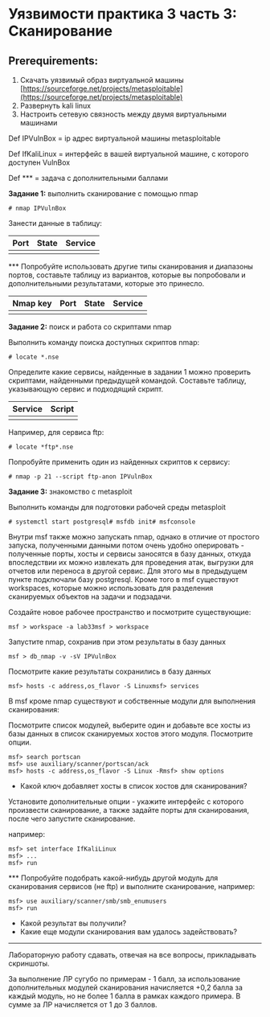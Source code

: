 # Уязвимости практика 3 часть 3: Сканирование

## Prerequirements:

1. Скачать уязвимый образ виртуальной машины [https://sourceforge.net/projects/metasploitable](https://sourceforge.net/projects/metasploitable)
2. Развернуть kali linux
3. Настроить сетевую связность между двумя виртуальными машинами

Def IPVulnBox = ip адрес виртуальной машины metasploitable

Def IfKaliLinux = интерфейс в вашей виртуальной машине, с которого доступен VulnBox

Def *** = задача с дополнительными баллами

**Задание 1:** выполнить сканирование с помощью nmap

```shellsession
# nmap IPVulnBox
```

Занести данные в таблицу:

| Port | State | Service |
| --- | --- | --- |
|   |   |   |

*** Попробуйте использовать другие типы сканирования и диапазоны портов, составьте таблицу из вариантов, которые вы попробовали и дополнительными результатами, которые это принесло.

| Nmap key | Port | State | Service |
| --- | --- | --- | --- |
|  |  |  |  |

**Задание 2:** поиск и работа со скриптами nmap

Выполнить команду поиска доступных скриптов nmap:

```shellsession
# locate *.nse
```

Определите какие сервисы, найденные в задании 1 можно проверить скриптами, найденными предыдущей командой. Составьте таблицу, указывающую сервис и подходящий скрипт.

| Service | Script |
| --- | --- |
|  |  |

Например, для сервиса ftp:

```shellsession
# locate *ftp*.nse
```

Попробуйте применить один из найденных скриптов к сервису:

```shellsession
# nmap -p 21 --script ftp-anon IPVulnBox
```

**Задание 3:** знакомство с metasploit

Выполнить команды для подготовки рабочей среды metasploit

```shellsession
# systemctl start postgresql# msfdb init# msfconsole
```

Внутри msf также можно запускать nmap, однако в отличие от простого запуска, полученными данными потом очень удобно оперировать - полученные порты, хосты и сервисы заносятся в базу данных, откуда впоследствии их можно извлекать для проведения атак, выгрузки для отчетов или переноса в другой сервис. Для этого мы в предыдущем пункте подключали базу postgresql. Кроме того в msf существуют workspaces, которые можно использовать для разделения сканируемых объектов на задачи и подзадачи.

Создайте новое рабочее пространство и посмотрите существующие:

```shellsession
msf > workspace -a lab33msf > workspace
```

Запустите nmap, сохранив при этом результаты в базу данных

```shellsession
msf > db_nmap -v -sV IPVulnBox
```

Посмотрите какие результаты сохранились в базу данных

```shellsession
msf> hosts -c address,os_flavor -S Linuxmsf> services
```

В msf кроме nmap существуют и собственные модули для выполнения сканирования:

Посмотрите список модулей, выберите один и добавьте все хосты из базы данных в список сканируемых хостов этого модуля. Посмотрите опции.

```shellsession
msf> search portscan
msf> use auxiliary/scanner/portscan/ack
msf> hosts -c address,os_flavor -S Linux -Rmsf> show options
```

- Какой ключ добавляет хосты в список хостов для сканирования?

Установите дополнительные опции - укажите интерфейс с которого произвести сканирование, а также задайте порты для сканирования, после чего запустите сканирование.

например:

```shellsession
msf> set interface IfKaliLinux
msf> ...
msf> run
```

*** Попробуйте подобрать какой-нибудь другой модуль для сканирования сервисов (не ftp) и выполните сканирование, например:

```shellsession
msf> use auxiliary/scanner/smb/smb_enumusers
msf> run
```

- Какой результат вы получили?
- Какие еще модули сканирования вам удалось задействовать?

---

Лабораторную работу сдавать, отвечая на все вопросы, прикладывать скриншоты.

За выполнение ЛР сугубо по примерам - 1 балл, за  использование дополнительных модулей сканирования начисляется +0,2 балла за каждый модуль, но не более 1 балла в рамках каждого примера. В сумме за ЛР начисляется от 1 до 3 баллов.